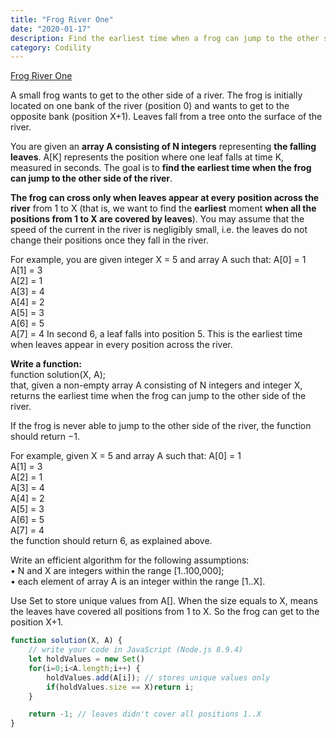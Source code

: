 ```yaml
---
title: "Frog River One"
date: "2020-01-17"
description: Find the earliest time when a frog can jump to the other side of a river
category: Codility
---
```


[Frog River One](https://app.codility.com/programmers/lessons/4-counting_elements/frog_river_one/start/)

A small frog wants to get to the other side of a river. The frog is initially located on one bank of the river (position 0) and wants to get to the opposite bank (position X+1). Leaves fall from a tree onto the surface of the river.

You are given an **array A consisting of N integers** representing **the falling leaves**. A\[K\] represents the position where one leaf falls at time K, measured in seconds. The goal is to **find the earliest time when the frog can jump to the other side of the river**. 

**The frog can cross only when leaves appear at every position across the river** from 1 to X (that is, we want to find the **earliest** moment **when all the positions from 1 to X are covered by leaves**). You may assume that the speed of the current in the river is negligibly small, i.e. the leaves do not change their positions once they fall in the river.  

For example, you are given integer X = 5 and array A such that:
A\[0\] = 1  
A\[1\] = 3  
A\[2\] = 1  
A\[3\] = 4  
A\[4\] = 2  
A\[5\] = 3  
A\[6\] = 5  
A\[7\] = 4 
In second 6, a leaf falls into position 5. This is the earliest time when leaves appear in every position across the river.

**Write a function:**  
function solution(X, A);  
that, given a non-empty array A consisting of N integers and integer X, returns the earliest time when the frog can jump to the other side of the river.  

If the frog is never able to jump to the other side of the river, the function should return −1.   

For example, given X = 5 and array A such that:
A\[0\] = 1  
A\[1\] = 3  
A\[2\] = 1  
A\[3\] = 4  
A\[4\] = 2  
A\[5\] = 3  
A\[6\] = 5  
A\[7\] = 4   
the function should return 6, as explained above.  

Write an efficient algorithm for the following assumptions:  
•	N and X are integers within the range \[1..100,000\];  
•	each element of array A is an integer within the range \[1..X\].  

Use Set to store unique values from A\[\]. When the size equals to X, means the leaves have covered all positions from 1 to X. So the frog can get to the position X+1. 

```js
function solution(X, A) {
    // write your code in JavaScript (Node.js 8.9.4)
    let holdValues = new Set()
    for(i=0;i<A.length;i++) {
        holdValues.add(A[i]); // stores unique values only
        if(holdValues.size == X)return i;
    }

    return -1; // leaves didn't cover all positions 1..X
}
```
